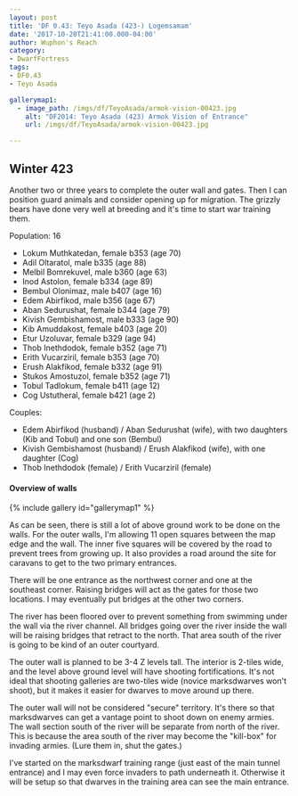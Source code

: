 ```yaml
---
layout: post
title: 'DF 0.43: Teyo Asada (423-) Logemsamam'
date: '2017-10-20T21:41:00.000-04:00'
author: Wuphon's Reach
category:
- DwarfFortress
tags:
- DF0.43
- Teyo Asada

gallerymap1:
  - image_path: /imgs/df/TeyoAsada/armok-vision-00423.jpg
    alt: "DF2014: Teyo Asada (423) Armok Vision of Entrance"
    url: /imgs/df/TeyoAsada/armok-vision-00423.jpg

---
```


## Winter 423

Another two or three years to complete the outer wall and gates.  Then I can position guard animals and consider opening up for migration.  The grizzly bears have done very well at breeding and it's time to start war training them.

Population: 16

- Lokum Muthkatedan, female b353 (age 70)
- Adil Oltaratol, male b335 (age 88)
- Melbil Bomrekuvel, male b360 (age 63)
- Inod Astolon, female b334 (age 89)
- Bembul Olonimaz, male b407 (age 16)
- Edem Abirfikod, male b356 (age 67)
- Aban Sedurushat, female b344 (age 79)
- Kivish Gembishamost, male b333 (age 90)
- Kib Amuddakost, female b403 (age 20)
- Etur Uzoluvar, female b329 (age 94)
- Thob Inethdodok, female b352 (age 71)
- Erith Vucarziril, female b353 (age 70)
- Erush Alakfikod, female b332 (age 91)
- Stukos Amostuzol, female b352 (age 71)
- Tobul Tadlokum, female b411 (age 12)
- Cog Ustutheral, female b421 (age 2)

Couples:

- Edem Abirfikod (husband) / Aban Sedurushat (wife), with two daughters (Kib and Tobul) and one son (Bembul)
- Kivish Gembishamost (husband) / Erush Alakfikod (wife), with one daughter (Cog)
- Thob Inethdodok (female) / Erith Vucarziril (female)

#### Overview of walls

{% include gallery id="gallerymap1" %}

As can be seen, there is still a lot of above ground work to be done on the walls.  For the outer walls, I'm allowing 11 open squares between the map edge and the wall.  The inner five squares will be covered by the road to prevent trees from growing up.  It also provides a road around the site for caravans to get to the two primary entrances.

There will be one entrance as the northwest corner and one at the southeast corner.  Raising bridges will act as the gates for those two locations.  I may eventually put bridges at the other two corners.

The river has been floored over to prevent something from swimming under the wall via the river channel.  All bridges going over the river inside the wall will be raising bridges that retract to the north.  That area south of the river is going to be kind of an outer courtyard.

The outer wall is planned to be 3-4 Z levels tall.  The interior is 2-tiles wide, and the level above ground level will have shooting fortifications.  It's not ideal that shooting galleries are two-tiles wide (novice marksdwarves won't shoot), but it makes it easier for dwarves to move around up there.

The outer wall will not be considered "secure" territory.  It's there so that marksdwarves can get a vantage point to shoot down on enemy armies.  The wall section south of the river will be separate from north of the river.  This is because the area south of the river may become the "kill-box" for invading armies.  (Lure them in, shut the gates.)

I've started on the marksdwarf training range (just east of the main tunnel entrance) and I may even force invaders to path underneath it.  Otherwise it will be setup so that dwarves in the training area can see the main entrance.







